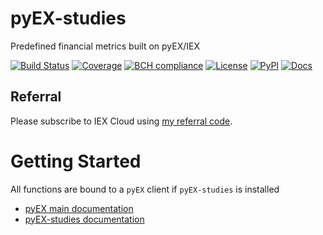 # pyEX-studies
Predefined financial metrics built on pyEX/IEX

[![Build Status](https://travis-ci.org/timkpaine/pyEX-studies.svg?branch=master)](https://travis-ci.org/timkpaine/pyEX-studies)
[![Coverage](https://codecov.io/gh/timkpaine/pyEX-studies/branch/master/graph/badge.svg)](https://codecov.io/gh/timkpaine/pyEX-studies)
[![BCH compliance](https://bettercodehub.com/edge/badge/timkpaine/pyEX-studies?branch=master)](https://bettercodehub.com/)
[![License](https://img.shields.io/github/license/timkpaine/pyEX-studies.svg)](https://pypi.python.org/pypi/pyEX-studies/)
[![PyPI](https://img.shields.io/pypi/v/pyEX-studies.svg)](https://pypi.python.org/pypi/pyEX-studies/)
[![Docs](https://img.shields.io/readthedocs/pyex-studies.svg)](https://pyex-studies.readthedocs.io)

## Referral
Please subscribe to IEX Cloud using [my referral code](https://iexcloud.io/s/6332a3c3 ).

# Getting Started
All functions are bound to a `pyEX` client if `pyEX-studies` is installed

- [pyEX main documentation](https://pyEX.readthedocs.io)
- [pyEX-studies documentation](https://pyEX-studies.readthedocs.io)

